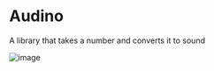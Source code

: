 # Audino
A library that takes a number and converts it to sound

![image](https://github.com/user-attachments/assets/243395a3-2e84-4066-a673-f1421c2f4de4)
